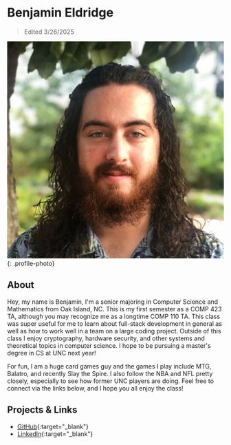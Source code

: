 # Benjamin Eldridge

> Edited 3/26/2025

![Benjamin Eldridge Photo](../profile_photos/benjaben.png){: .profile-photo}

## About

Hey, my name is Benjamin, I'm a senior majoring in Computer Science and Mathematics from Oak Island, NC. This is my first semester as a COMP 423 TA, although you may recognize me as a longtime COMP 110 TA. This class was super useful for me to learn about full-stack development in general as well as how to work well in a team on a large coding project. Outside of this class I enjoy cryptography, hardware security, and other systems and theoretical topics in computer science. I hope to be pursuing a master's degree in CS at UNC next year!

For fun, I am a huge card games guy and the games I play include MTG, Balatro, and recently Slay the Spire. I also follow the NBA and NFL pretty closely, especially to see how former UNC players are doing. Feel free to connect via the links below, and I hope you all enjoy the class!

## Projects & Links

<div class="grid cards" markdown>

-   [GitHub](https://www.github.com/benjabenn){:target="_blank"}
-   [LinkedIn](https://www.linkedin.com/in/benjamin-eldridge-unc/){:target="_blank"}

</div>
